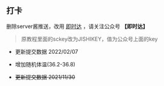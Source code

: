 ## 打卡
删除server酱推送，改用 [即时达](http://push.ijingniu.cn/) ，请关注公众号 **【即时达】**
> 原教程里面的sckey改为JISHIKEY，值为公众号上面的key
- 更新提交数据 2022/02/07
- 增加随机体温(36.2-36.8)

- ~~更新提交数据 2021/11/30~~
